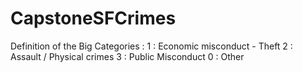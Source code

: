 # CapstoneSFCrimes

Definition of the Big Categories : 
1 : Economic misconduct - Theft
2 : Assault / Physical crimes
3 : Public Misconduct
0 : Other


